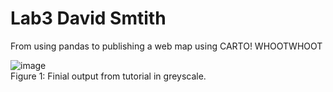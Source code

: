 # Lab3 David Smtith   
From using pandas to publishing a web map using CARTO! WHOOTWHOOT   

![image](https://user-images.githubusercontent.com/73979215/117487800-8e47d100-af39-11eb-9781-9c28c3c51151.png)    
Figure 1: Finial output from tutorial in greyscale. 
